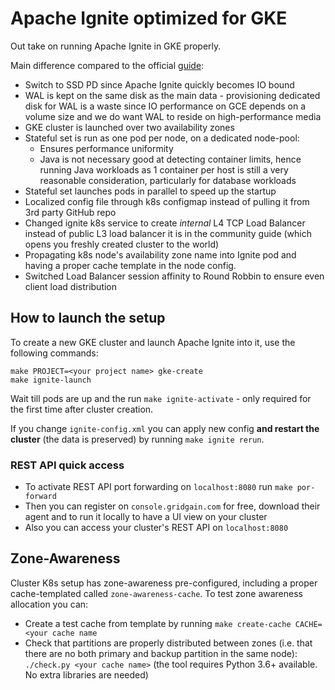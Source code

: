 # Apache Ignite optimized for GKE

Out take on running Apache Ignite in GKE properly.

Main difference compared to the official [guide](https://apacheignite.readme.io/docs/google-cloud-deployment):

* Switch to SSD PD since Apache Ignite quickly becomes IO bound
* WAL is kept on the same disk as the main data -
  provisioning dedicated disk for WAL is a waste since IO performance on GCE
  depends on a volume size and we do want WAL to reside on high-performance media
* GKE cluster is launched over two availability zones
* Stateful set is run as one pod per node, on a dedicated node-pool:
  * Ensures performance uniformity
  * Java is not necessary good at detecting container limits, hence running Java
    workloads as 1 container per host is still a very reasonable consideration,
	particularly for database workloads
* Stateful set launches pods in parallel to speed up the startup
* Localized config file through k8s configmap instead of pulling it from 3rd party GitHub repo
* Changed ignite k8s service to create *internal* L4 TCP Load Balancer instead of public L3
  load balancer it is in the community guide (which opens you freshly created cluster to the world)
* Propagating k8s node's availability zone name into Ignite pod and having a proper cache template
  in the node config.
* Switched Load Balancer session affinity to Round Robbin to ensure even client load distribution

## How to launch the setup
To create a new GKE cluster and launch Apache Ignite into it, use the following commands:

```
make PROJECT=<your project name> gke-create
make ignite-launch
```
Wait till pods are up and the run ``make ignite-activate`` - only required for the first
time after cluster creation.

If you change `ignite-config.xml` you can apply new config **and restart the cluster**
(the data is preserved) by running `make ignite rerun`.

### REST API quick access

* To activate REST API port forwarding on `localhost:8080` run `make por-forward`
* Then you can register on `console.gridgain.com` for free, download their agent and to run it
  locally to have a UI view on your cluster
* Also you can access your cluster's REST API on `localhost:8080`

## Zone-Awareness

Cluster K8s setup has zone-awareness pre-configured, including a proper cache-templated called
`zone-awareness-cache`. To test zone awareness allocation you can:

* Create a test cache from template by running `make create-cache CACHE=<your cache name`
* Check that partitions are properly distributed between zones (i.e. that there are no
  both primary and backup partition in the same node): `./check.py <your cache name>`
  (the tool requires Python 3.6+ available. No extra libraries are needed)
